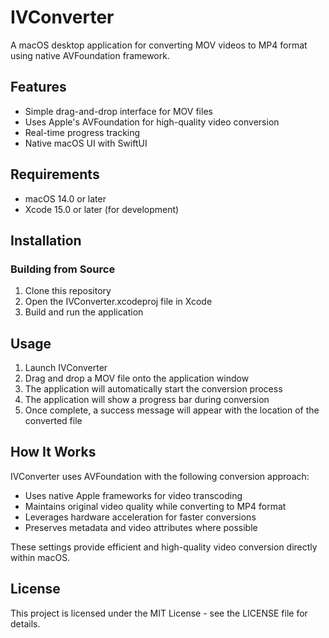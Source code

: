 # IVConverter

A macOS desktop application for converting MOV videos to MP4 format using native AVFoundation framework.

## Features

- Simple drag-and-drop interface for MOV files
- Uses Apple's AVFoundation for high-quality video conversion
- Real-time progress tracking
- Native macOS UI with SwiftUI

## Requirements

- macOS 14.0 or later
- Xcode 15.0 or later (for development)

## Installation

### Building from Source

1. Clone this repository
2. Open the IVConverter.xcodeproj file in Xcode
3. Build and run the application

## Usage

1. Launch IVConverter
2. Drag and drop a MOV file onto the application window
3. The application will automatically start the conversion process
4. The application will show a progress bar during conversion
5. Once complete, a success message will appear with the location of the converted file

## How It Works

IVConverter uses AVFoundation with the following conversion approach:

- Uses native Apple frameworks for video transcoding
- Maintains original video quality while converting to MP4 format
- Leverages hardware acceleration for faster conversions
- Preserves metadata and video attributes where possible

These settings provide efficient and high-quality video conversion directly within macOS.

## License

This project is licensed under the MIT License - see the LICENSE file for details.
